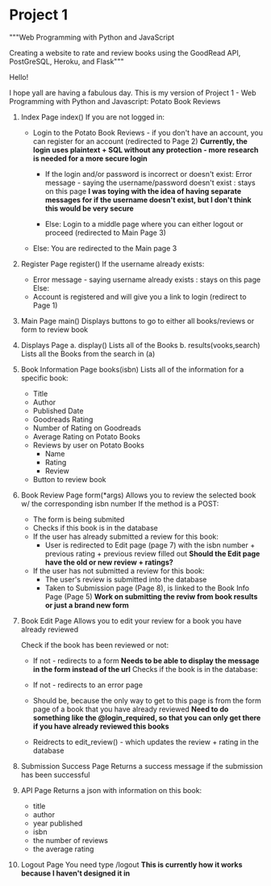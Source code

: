 # Project 1

"""Web Programming with Python and JavaScript

Creating a website to rate and review books using the GoodRead API, PostGreSQL, Heroku, and Flask"""

Hello!

I hope yall are having a fabulous day. This is my version of Project 1 - Web Programming with Python and Javascript: Potato Book Reviews

1. Index Page
   index()
   If you are not logged in:

   - Login to the Potato Book Reviews - if you don't have an account, you can register for an account (redirected to Page 2)
     **Currently, the login uses plaintext + SQL without any protection - more research is needed for a more secure login**

     - If the login and/or password is incorrect or doesn't exist:
       Error message - saying the username/password doesn't exist : stays on this page
       **I was toying with the idea of having separate messages for if the username doesn't exist, but I don't think this would be very secure**

     - Else:
       Login to a middle page where you can either logout or proceed (redirected to Main Page 3)

   * Else:
     You are redirected to the Main page 3

2. Register Page
   register()
   If the username already exists:

   - Error message - saying username already exists : stays on this page
     Else:
   - Account is registered and will give you a link to login (redirect to Page 1)

3. Main Page
   main()
   Displays buttons to go to either all books/reviews or form to review book

4. Displays Page
   a. display()
   Lists all of the Books
   b. results(vooks,search)
   Lists all the Books from the search in (a)

5. Book Information Page
   books(isbn)
   Lists all of the information for a specific book:

   - Title
   - Author
   - Published Date
   - Goodreads Rating
   - Number of Rating on Goodreads
   - Average Rating on Potato Books
   - Reviews by user on Potato Books
     - Name
     - Rating
     - Review
   - Button to review book

6. Book Review Page
   form(\*args)
   Allows you to review the selected book w/ the corresponding isbn number
   If the method is a POST:

   - The form is being submited
   - Checks if this book is in the database
   - If the user has already submitted a review for this book:
     - User is redirected to Edit page (page 7) with the isbn number + previous rating + previous review filled out
       **Should the Edit page have the old or new review + ratings?**
   - If the user has not submitted a review for this book:
     - The user's review is submitted into the database
     - Taken to Submission page (Page 8), is linked to the Book Info Page (Page 5)
       **Work on submitting the reviw from book results or just a brand new form**

7. Book Edit Page
   Allows you to edit your review for a book you have already reviewed

   Check if the book has been reviewed or not:

   - If not - redirects to a form
     **Needs to be able to display the message in the form instead of the url**
     Checks if the book is in the database:

   - If not - redirects to an error page
   - Should be, because the only way to get to this page is from the form page of a book that you have already reviewed
     **Need to do something like the @login_required, so that you can only get there if you have already reviewed this books**
   - Reidrects to edit_review() - which updates the review + rating in the database

8. Submission Success Page
   Returns a success message if the submission has been successful

9. API Page
   Returns a json with information on this book:

   - title
   - author
   - year published
   - isbn
   - the number of reviews
   - the average rating

10. Logout Page
    You need type /logout
    **This is currently how it works because I haven't designed it in**
